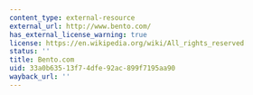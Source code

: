 ```yaml
---
content_type: external-resource
external_url: http://www.bento.com/
has_external_license_warning: true
license: https://en.wikipedia.org/wiki/All_rights_reserved
status: ''
title: Bento.com
uid: 33a0b635-13f7-4dfe-92ac-899f7195aa90
wayback_url: ''
---
```

